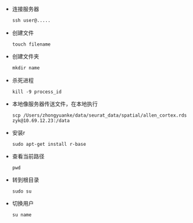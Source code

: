 * 连接服务器

  ```commonlisp
  ssh user@.....
  ```

* 创建文件

  ```
  touch filename
  ```

* 创建文件夹

  ```commonlisp
  mkdir name
  ```

* 杀死进程

  ```
  kill -9 process_id
  ```

* 本地像服务器传送文件，在本地执行

  ```
  scp /Users/zhongyuanke/data/seurat_data/spatial/allen_cortex.rds zyk@10.69.12.23:/data
  ```

* 安装r

  ```
  sudo apt-get install r-base
  ```

* 查看当前路径

  ```
  pwd
  ```

* 转到根目录

  ```
  sudo su
  ```

* 切换用户

  ```
  su name
  ```

  
